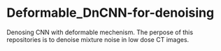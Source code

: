 # Deformable_DnCNN-for-denoising
Denosing CNN with deformable mechenism. 
The perpose of this repositories is to denoise mixture noise in low dose CT images.
